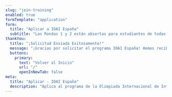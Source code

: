 ```yaml
---
slug: "join-training"
enabled: true
formTemplate: "application"
form:
  title: "Aplicar a IOAI España"
  subtitle: "Las Rondas 1 y 2 están abiertas para estudiantes de todas las edades, así como para padres y profesores."
thankYou:
  title: "¡Solicitud Enviada Exitosamente!"
  message: "¡Gracias por solicitar el programa IOAI España! Hemos recibido tu solicitud y la revisaremos cuidadosamente. Recibirás un correo de confirmación en breve con más detalles sobre el proceso de selección y los próximos pasos."
  buttons:
    primary:
      text: "Volver al Inicio"
      url: "/"
      openInNewTab: false
meta:
  title: "Aplicar - IOAI España"
  description: "Aplica al programa de la Olimpiada Internacional de Inteligencia Artificial España."
---
```

